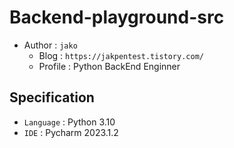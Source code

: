 # Backend-playground-src

- Author : `jako`
    - Blog : `https://jakpentest.tistory.com/`
    - Profile : Python BackEnd Enginner

## Specification

- `Language` : Python 3.10
- `IDE` : Pycharm 2023.1.2

